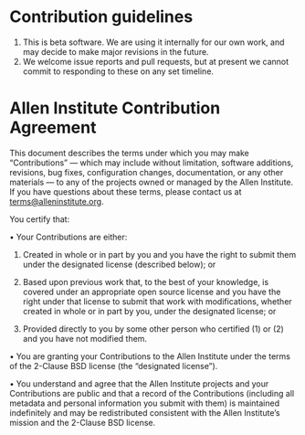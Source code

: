 # Contribution guidelines

1. This is beta software. We are using it internally for our own work, and may decide to make major
   revisions in the future.
2. We welcome issue reports and pull requests, but at present we cannot commit to responding to these
   on any set timeline.


# Allen Institute Contribution Agreement

This document describes the terms under which you may make “Contributions” — 
which may include without limitation, software additions, revisions, bug fixes, configuration changes,
documentation, or any other materials — to any of the projects owned or managed by the Allen Institute.
If you have questions about these terms, please contact us at terms@alleninstitute.org.  

You certify that:

•   Your Contributions are either:

1.  Created in whole or in part by you and you have the right to submit them under the designated license 
(described below); or
2.  Based upon previous work that, to the best of your knowledge, is covered under an appropriate 
open source license and you have the right under that license to submit that work with modifications,
whether created in whole or in part by you, under the designated license; or

3.  Provided directly to you by some other person who certified (1) or (2) and you have not modified them.

•   You are granting your Contributions to the Allen Institute under the terms of the 2-Clause BSD license 
(the “designated license”).

•   You understand and agree that the Allen Institute projects and your Contributions are public and that 
a record of the Contributions (including all metadata and personal information you submit with them) is 
maintained indefinitely and may be redistributed consistent with the Allen Institute’s mission and the 
2-Clause BSD license.  